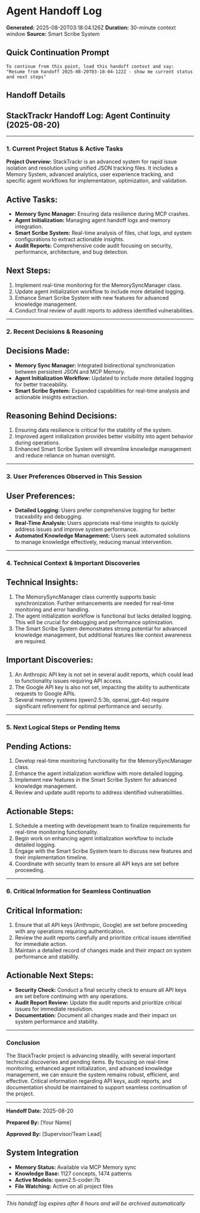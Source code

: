 # Agent Handoff Log

**Generated:** 2025-08-20T03:18:04.126Z
**Duration:** 30-minute context window
**Source:** Smart Scribe System

## Quick Continuation Prompt

```
To continue from this point, load this handoff context and say:
"Resume from handoff 2025-08-20T03-18-04-122Z - show me current status and next steps"
```

## Handoff Details

## StackTrackr Handoff Log: Agent Continuity (2025-08-20)

---

### 1. Current Project Status & Active Tasks

**Project Overview:**
StackTrackr is an advanced system for rapid issue isolation and resolution using unified JSON tracking files. It includes a Memory System, advanced analytics, user experience tracking, and specific agent workflows for implementation, optimization, and validation.

## Active Tasks:

- **Memory Sync Manager:** Ensuring data resilience during MCP crashes.
- **Agent Initialization:** Managing agent handoff logs and memory integration.
- **Smart Scribe System:** Real-time analysis of files, chat logs, and system configurations to extract actionable insights.
- **Audit Reports:** Comprehensive code audit focusing on security, performance, architecture, and bug detection.

## Next Steps:

1. Implement real-time monitoring for the MemorySyncManager class.
2. Update agent initialization workflow to include more detailed logging.
3. Enhance Smart Scribe System with new features for advanced knowledge management.
4. Conduct final review of audit reports to address identified vulnerabilities.

---

### 2. Recent Decisions & Reasoning

## Decisions Made:

- **Memory Sync Manager:** Integrated bidirectional synchronization between persistent JSON and MCP Memory.
- **Agent Initialization Workflow:** Updated to include more detailed logging for better traceability.
- **Smart Scribe System:** Expanded capabilities for real-time analysis and actionable insights extraction.

## Reasoning Behind Decisions:

1. Ensuring data resilience is critical for the stability of the system.
2. Improved agent initialization provides better visibility into agent behavior during operations.
3. Enhanced Smart Scribe System will streamline knowledge management and reduce reliance on human oversight.

---

### 3. User Preferences Observed in This Session

## User Preferences:

- **Detailed Logging:** Users prefer comprehensive logging for better traceability and debugging.
- **Real-Time Analysis:** Users appreciate real-time insights to quickly address issues and improve system performance.
- **Automated Knowledge Management:** Users seek automated solutions to manage knowledge effectively, reducing manual intervention.

---

### 4. Technical Context & Important Discoveries

## Technical Insights:

1. The MemorySyncManager class currently supports basic synchronization. Further enhancements are needed for real-time monitoring and error handling.
2. The agent initialization workflow is functional but lacks detailed logging. This will be crucial for debugging and performance optimization.
3. The Smart Scribe System demonstrates strong potential for advanced knowledge management, but additional features like context awareness are required.

## Important Discoveries:

1. An Anthropic API key is not set in several audit reports, which could lead to functionality issues requiring API access.
2. The Google API key is also not set, impacting the ability to authenticate requests to Google APIs.
3. Several memory systems (qwen2.5:3b, openai_gpt-4o) require significant refinement for optimal performance and security.

---

### 5. Next Logical Steps or Pending Items

## Pending Actions:

1. Develop real-time monitoring functionality for the MemorySyncManager class.
2. Enhance the agent initialization workflow with more detailed logging.
3. Implement new features in the Smart Scribe System for advanced knowledge management.
4. Review and update audit reports to address identified vulnerabilities.

## Actionable Steps:

1. Schedule a meeting with development team to finalize requirements for real-time monitoring functionality.
2. Begin work on enhancing agent initialization workflow to include detailed logging.
3. Engage with the Smart Scribe System team to discuss new features and their implementation timeline.
4. Coordinate with security team to ensure all API keys are set before proceeding.

---

### 6. Critical Information for Seamless Continuation

## Critical Information:

1. Ensure that all API keys (Anthropic, Google) are set before proceeding with any operations requiring authentication.
2. Review the audit reports carefully and prioritize critical issues identified for immediate action.
3. Maintain a detailed record of changes made and their impact on system performance and stability.

## Actionable Next Steps:

- **Security Check:** Conduct a final security check to ensure all API keys are set before continuing with any operations.
- **Audit Report Review:** Update the audit reports and prioritize critical issues for immediate resolution.
- **Documentation:** Document all changes made and their impact on system performance and stability.

---

### Conclusion

The StackTrackr project is advancing steadily, with several important technical discoveries and pending items. By focusing on real-time monitoring, enhanced agent initialization, and advanced knowledge management, we can ensure the system remains robust, efficient, and effective. Critical information regarding API keys, audit reports, and documentation should be maintained to support seamless continuation of the project.

---

**Handoff Date:** 2025-08-20

**Prepared By:** [Your Name]

**Approved By:** [Supervisor/Team Lead]

## System Integration

- **Memory Status:** Available via MCP Memory sync
- **Knowledge Base:** 1127 concepts, 1474 patterns
- **Active Models:** qwen2.5-coder:7b
- **File Watching:** Active on all project files

---
*This handoff log expires after 8 hours and will be archived automatically*
